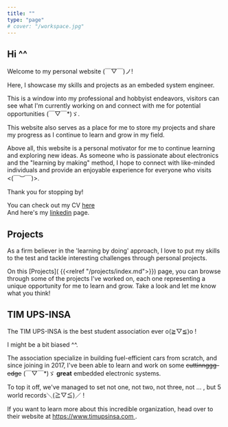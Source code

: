 ```yaml
---
title: ""
type: "page"
# cover: "/workspace.jpg"
---
```


Hi ^^
--------

Welcome to my personal website (￣▽￣)ノ! 

Here, I showcase my skills and projects as an embeded system engineer. 

This is a window into my professional and hobbyist endeavors, visitors can see what I'm currently working on and connect with me for potential opportunities (￣▽￣*)ゞ.

This website also serves as a place for me to store my projects and share my progress as I continue to learn and grow in my field.

Above all, this website is a personal motivator for me to continue learning and exploring new ideas. As someone who is passionate about electronics and the "learning by making" method, I hope to connect with like-minded individuals and provide an enjoyable experience for everyone who visits <(￣︶￣)>.

Thank you for stopping by!

You can check out my CV [here](/Prince_Jacquet-CV_FR-v2-b.pdf)  
And here's my [linkedin](https://www.linkedin.com/in/prince-jacquet/) page.


Projects
--------

As a firm believer in the 'learning by doing' approach, I love to put my skills to the test and tackle interesting challenges through personal projects. 

On this [Projects]( {{<relref "/projects/index.md">}}) page, you can browse through some of the projects I've worked on, each one representing a unique opportunity for me to learn and grow. Take a look and let me know what you think!



TIM UPS-INSA
---------

The TIM UPS-INSA is the best student association ever o(≧▽≦)o ! 

I might be a bit biased ^^.

The association specialize in building fuel-efficient cars from scratch, and since joining in 2017, I've been able to learn and work on some ~~cuttinnggg-edge~~ (￣▽￣*)ゞ **great** embedded electronic systems. 

To top it off, we've managed to set not one, not two, not three, not ... , but 5 world records＼(≧▽≦)／ !

If you want to learn more about this incredible organization, head over to their website at [https://www.timupsinsa.com ](https://www.timupsinsa.com).
